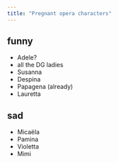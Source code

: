 ```yaml
---
title: "Pregnant opera characters"
---
```


## funny

- Adele?
- all the DG ladies 
- Susanna
- Despina
- Papagena (already)
- Lauretta

## sad

- Micaëla
- Pamina
- Violetta
- Mimi

